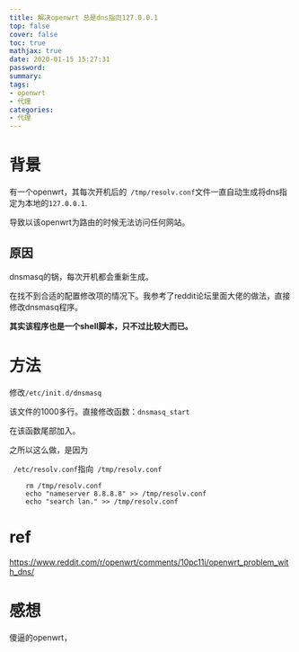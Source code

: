 ```yaml
---
title: 解决openwrt 总是dns指向127.0.0.1
top: false
cover: false
toc: true
mathjax: true
date: 2020-01-15 15:27:31
password:
summary:
tags:
- openwrt
- 代理
categories:
- 代理
---
```



# 背景

有一个openwrt，其每次开机后的` /tmp/resolv.conf`文件一直自动生成将dns指定为本地的`127.0.0.1`.

导致以该openwrt为路由的时候无法访问任何网站。



## 原因

dnsmasq的锅，每次开机都会重新生成。

在找不到合适的配置修改项的情况下。我参考了reddit论坛里面大佬的做法，直接修改dnsmasq程序。

**其实该程序也是一个shell脚本，只不过比较大而已。**





# 方法

修改`/etc/init.d/dnsmasq `

该文件的1000多行。直接修改函数：`dnsmasq_start`

在该函数尾部加入。

之所以这么做，是因为

` /etc/resolv.conf`指向` /tmp/resolv.conf`

```
	rm /tmp/resolv.conf
	echo "nameserver 8.8.8.8" >> /tmp/resolv.conf
	echo "search lan." >> /tmp/resolv.conf
```

# ref

https://www.reddit.com/r/openwrt/comments/10pc11i/openwrt_problem_with_dns/



# 感想

傻逼的openwrt，

